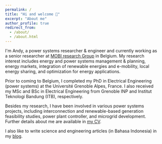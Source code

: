 ```yaml
---
permalink: /
title: "Hi and welcome 👋"
excerpt: "About me"
author_profile: true
redirect_from: 
  - /about/
  - /about.html
---
```



I'm Andy, a power systems researcher & engineer and currently working as a senior researcher at [MOBI research Group](https://mobi.research.vub.be) in Belgium. My research interest includes energy and power systems management & planning, energy markets, integration of renewable energies and e-mobility, local energy sharing, and optimization for energy applications.

Prior to coming to Belgium, I completed my PhD in Electrical Engineering (power systems) at the Université Grenoble Alpes, France. I also received my MSc and BSc in Electrical Engineering from Grenoble INP and Institut Teknologi Bandung (ITB), respectively. 

Besides my research, I have been involved in various power systems projects, including interconnection and renewable-based generation feasibility studies, power plant controller, and microgrid development. Further details about me are available in [my CV](files/Putratama_CV.pdf).

I also like to write science and engineering articles (in Bahasa Indonesia) in my [blog](https://konsepteknik.com).




<!-- 

A data-driven personal website
======
Like many other Jekyll-based GitHub Pages templates, academicpages makes you separate the website's content from its form. The content & metadata of your website are in structured markdown files, while various other files constitute the theme, specifying how to transform that content & metadata into HTML pages. You keep these various markdown (.md), YAML (.yml), HTML, and CSS files in a public GitHub repository. Each time you commit and push an update to the repository, the [GitHub pages](https://pages.github.com/) service creates static HTML pages based on these files, which are hosted on GitHub's servers free of charge.

**Markdown generator**

I have also created [a set of Jupyter notebooks](https://github.com/academicpages/academicpages.github.io/tree/master/markdown_generator
) that converts a CSV containing structured data about talks or presentations into individual markdown files that will be properly formatted for the academicpages template. The sample CSVs in that directory are the ones I used to create my own personal website at stuartgeiger.com. My usual workflow is that I keep a spreadsheet of my publications and talks, then run the code in these notebooks to generate the markdown files, then commit and push them to the GitHub repository.

How to edit your site's GitHub repository
------
Many people use a git client to create files on their local computer and then push them to GitHub's servers. If you are not familiar with git, you can directly edit these configuration and markdown files directly in the github.com interface. Navigate to a file (like [this one](https://github.com/academicpages/academicpages.github.io/blob/master/_talks/2012-03-01-talk-1.md) and click the pencil icon in the top right of the content preview (to the right of the "Raw | Blame | History" buttons). You can delete a file by clicking the trashcan icon to the right of the pencil icon. You can also create new files or upload files by navigating to a directory and clicking the "Create new file" or "Upload files" buttons. 

Example: editing a markdown file for a talk
![Editing a markdown file for a talk](/images/editing-talk.png)

For more info
------
More info about configuring academicpages can be found in [the guide](https://academicpages.github.io/markdown/). The [guides for the Minimal Mistakes theme](https://mmistakes.github.io/minimal-mistakes/docs/configuration/) (which this theme was forked from) might also be helpful. -->
